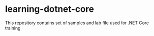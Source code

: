 # learning-dotnet-core
This repository contains set of samples and lab file used for .NET Core training
